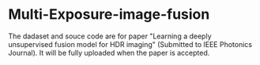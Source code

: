 # Multi-Exposure-image-fusion
The dadaset and souce code are for paper "Learning a deeply unsupervised fusion model for HDR imaging" (Submitted to IEEE Photonics Journal). It will be fully uploaded when the paper is accepted.
